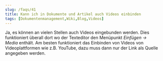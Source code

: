 ```yaml
---
slug: /faqs/41
title: Kann ich in Dokumente und Artikel auch Videos einbinden
tags: [Dokumentenmanagement,Wiki,Blog,Videos]
---
```

Ja, es können an vielen Stellen auch Videos eingebunden werden. Dies funktioniert überall dort wo der Texteditor den Menüpunkt *Einfügen -> Media* enthält. Am besten funktioniert das Einbinden von Videos von Videoplattformen wie z.B. YouTube, dazu muss dann nur der Link als Quelle angegeben werden.